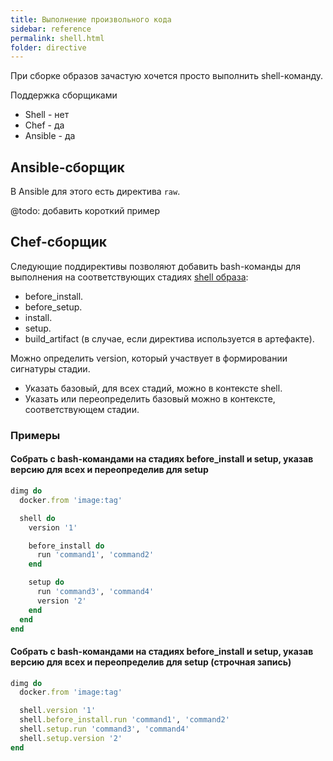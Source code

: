 ```yaml
---
title: Выполнение произвольного кода
sidebar: reference
permalink: shell.html
folder: directive
---
```


При сборке образов зачастую хочется просто выполнить shell-команду.

Поддержка сборщиками

- Shell - нет
- Chef - да
- Ansible - да

## Ansible-сборщик

В Ansible для этого есть директива `raw`.

@todo: добавить короткий пример

## Chef-сборщик

Следующие поддирективы позволяют добавить bash-команды для выполнения на соответствующих стадиях [shell образа](definitions.html#shell-проект):

* before_install.
* before_setup.
* install.
* setup.
* build_artifact (в случае, если директива используется в артефакте).

Можно определить version, который участвует в формировании сигнатуры стадии.

* Указать базовый, для всех стадий, можно в контексте shell.
* Указать или переопределить базовый можно в контексте, соответствующем стадии.

### Примеры

#### Собрать с bash-командами на стадиях before_install и setup, указав версию для всех и переопределив для setup
```ruby
dimg do
  docker.from 'image:tag'

  shell do
    version '1'

    before_install do
      run 'command1', 'command2'
    end

    setup do
      run 'command3', 'command4'
      version '2'
    end
  end
end
```

#### Собрать с bash-командами на стадиях before_install и setup, указав версию для всех и переопределив для setup (строчная запись)
```ruby
dimg do
  docker.from 'image:tag'

  shell.version '1'
  shell.before_install.run 'command1', 'command2'
  shell.setup.run 'command3', 'command4'
  shell.setup.version '2'
end
```
